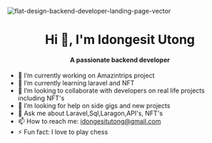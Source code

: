 ![flat-design-backend-developer-landing-page-vector](https://user-images.githubusercontent.com/45596363/189547661-765f5683-6ea5-4447-9895-8ca42c6c7aa2.jpg)

<h1 align="center"> Hi 👋, I'm Idongesit Utong </h1>

<h4 align="center"> A passionate backend developer  </h4>




- 🔭 I’m currently working on Amazintrips project
- 🌱 I’m currently learning laravel and NFT
- 👯 I’m looking to collaborate with developers on real life projects including NFT's
- 🤔 I’m looking for help on side gigs and new projects 
- 💬 Ask me about Laravel,Sql,Laragon,API's, NFT's
- 📫 How to reach me: idongesitutong@gmail.com
- ⚡ Fun fact: I love to play chess
  
 
